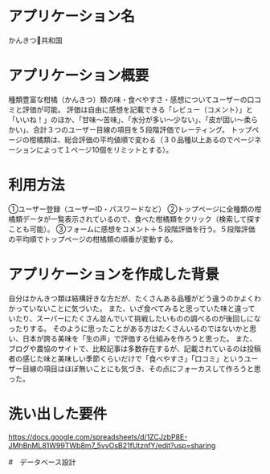 # アプリケーション名

かんきつ🍊共和国

# アプリケーション概要

種類豊富な柑橘（かんきつ）類の味・食べやすさ・感想についてユーザーの口コミと評価が可能。 
評価は自由に感想を記載できる「レビュー（コメント）」と「いいね！」のほか、「甘味〜苦味」、「水分が多い〜少ない」、「皮が固い〜柔らかい」、合計３つのユーザー目線の項目を５段階評価でレーティング。
トップページの柑橘類は、総合評価の平均値順で変わる（３０品種以上あるのでページネーションによって１ページ10個をリミットとする）。

# 利用方法

①ユーザー登録（ユーザーID・パスワードなど） 
②トップページに全種類の柑橘類データが一覧表示されているので、食べた柑橘類をクリック（検索して探すことも可能）。
③フォームに感想をコメント＋５段階評価を行う。５段階評価の平均順でトップページの柑橘類の順番が変動する。

# アプリケーションを作成した背景

自分はかんきつ類は結構好きな方だが、たくさんある品種がどう違うのかよくわかっていないことに気づいた。 また、いざ食べてみると思っていた味と違っていたり、スーパーにたくさん並んでいて挑戦したいものの調べるのが後回しになったりする。 そのように思ったことがある方はたくさんいるのではないかと思い、日本が誇る美味を「生の声」で評価する仕組みを作ろうと思った。 
また、ブログや農協のサイトで、比較記事は多数存在するが、記載されているのは投稿者の感じた味と美味しい季節くらいだけで「食べやすさ」「口コミ」というユーザー目線の項目はほぼ無いことにも気づき、その点にフォーカスして作ろうと思った。

# 洗い出した要件
https://docs.google.com/spreadsheets/d/1ZCJzbP8E-JMhBnML81W99TWb8m7_5vvOsB21fUtznfY/edit?usp=sharing

#　データベース設計
